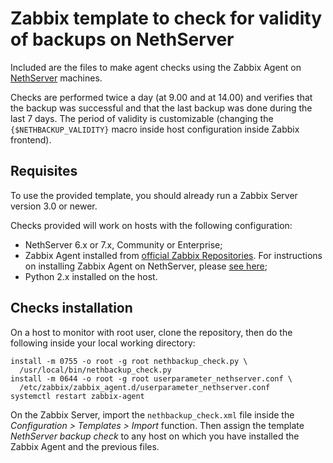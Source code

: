 # Zabbix template to check for validity of backups on NethServer #

Included are the files to make agent checks using the Zabbix Agent on
[NethServer](https://www.nethserver.org) machines.

Checks are performed twice a day (at 9.00 and at 14.00) and verifies that the
backup was successful and that the last backup was done during the last 7
days. The period of validity is customizable (changing the
`{$NETHBACKUP_VALIDITY}` macro inside host configuration inside Zabbix
frontend).

## Requisites ##

To use the provided template, you should already run a Zabbix Server version
3.0 or newer.

Checks provided will work on hosts with the following configuration:

* NethServer 6.x or 7.x, Community or Enterprise;
* Zabbix Agent installed from [official Zabbix Repositories](http://repo.zabbix.com/). For instructions on installing Zabbix Agent on NethServer, please [see here](https://community.nethserver.org/t/howto-install-zabbix-3-4/7841/18);
* Python 2.x installed on the host.

## Checks installation ##

On a host to monitor with root user, clone the repository, then do the
following inside your local working directory:
```
install -m 0755 -o root -g root nethbackup_check.py \
  /usr/local/bin/nethbackup_check.py
install -m 0644 -o root -g root userparameter_nethserver.conf \
  /etc/zabbix/zabbix_agent.d/userparameter_nethserver.conf
systemctl restart zabbix-agent
```

On the Zabbix Server, import the `nethbackup_check.xml` file inside the
*Configuration > Templates > Import* function. Then assign the template
*NethServer backup check* to any host on which you have installed the Zabbix
Agent and the previous files.
